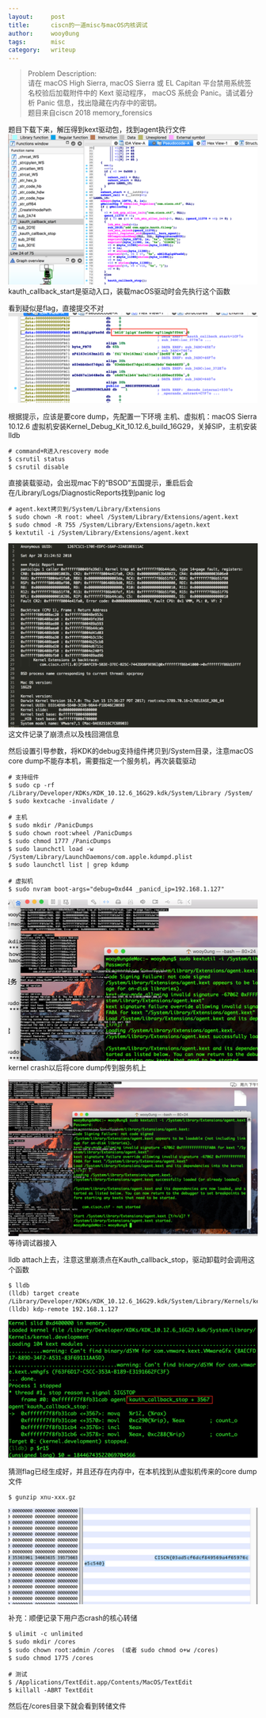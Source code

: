 ```yaml
---
layout:     post
title:      ciscn的一道misc与macOS内核调试
author:     wooy0ung
tags: 		misc
category:	writeup
---
```



>Problem Description:  
>请在 macOS High Sierra, macOS Sierra 或 EL Capitan 平台禁用系统签名校验后加载附件中的 Kext 驱动程序，
>macOS 系统会 Panic。请试着分析 Panic 信息，找出隐藏在内存中的密钥。  
>题目来自ciscn 2018 memory_forensics  
<!-- more -->


题目下载下来，解压得到kext驱动包，找到agent执行文件
![](/assets/img/writeup/2018-05-01-ciscn-2018-memory-forensics/0x001.png)
kauth_callback_start是驱动入口，装载macOS驱动时会先执行这个函数

看到疑似是flag，直接提交不对
![](/assets/img/writeup/2018-05-01-ciscn-2018-memory-forensics/0x002.png)

根据提示，应该是要core dump，先配置一下环境
主机、虚拟机：macOS Sierra 10.12.6
虚拟机安装Kernel_Debug_Kit_10.12.6_build_16G29，关掉SIP，主机安装lldb

```
# command+R进入rescovery mode 
$ csrutil status
$ csrutil disable
```


直接装载驱动，会出现mac下的“BSOD”五国提示，重启后会在/Library/Logs/DiagnosticReports找到panic log
```
# agent.kext拷贝到/System/Library/Extensions
$ sudo chown -R root: wheel /System/Library/Extensions/agent.kext
$ sudo chmod -R 755 /System/Library/Extensions/agetn.kext
$ kextutil -i /System/Library/Extensions/agent.kext
```
![](/assets/img/writeup/2018-05-01-ciscn-2018-memory-forensics/0x003.png)
这文件记录了崩溃点以及栈回溯信息

然后设置引导参数，将KDK的debug支持组件拷贝到/System目录，注意macOS core dump不能存本机，需要指定一个服务机，再次装载驱动
```
# 支持组件
$ sudo cp -rf /Library/Developer/KDKs/KDK_10.12.6_16G29.kdk/System/Library /System/
$ sudo kextcache -invalidate /

# 主机
$ sudo mkdir /PanicDumps
$ sudo chown root:wheel /PanicDumps
$ sudo chmod 1777 /PanicDumps
$ sudo launchctl load -w /System/Library/LaunchDaemons/com.apple.kdumpd.plist
$ sudo launchctl list | grep kdump

# 虚拟机
$ sudo nvram boot-args="debug=0xd44 _panicd_ip=192.168.1.127"
```
![](/assets/img/writeup/2018-05-01-ciscn-2018-memory-forensics/0x004.png)
kernel crash以后将core dump传到服务机上

![](/assets/img/writeup/2018-05-01-ciscn-2018-memory-forensics/0x005.png)
等待调试器接入

lldb attach上去，注意这里崩溃点在Kauth_callback_stop，驱动卸载时会调用这个函数
```
$ lldb
(lldb) target create /Library/Developer/KDKs/KDK_10.12.6_16G29.kdk/System/Library/Kernels/kernel.development
(lldb) kdp-remote 192.168.1.127
```
![](/assets/img/writeup/2018-05-01-ciscn-2018-memory-forensics/0x006.png)

猜测flag已经生成好，并且还存在内存中，在本机找到从虚拟机传来的core dump文件
```
$ gunzip xnu-xxx.gz
```
![](/assets/img/writeup/2018-05-01-ciscn-2018-memory-forensics/0x007.png)

补充：顺便记录下用户态crash的核心转储

```
$ ulimit -c unlimited
$ sudo mkdir /cores
$ sudo chown root:admin /cores	(或者 sudo chmod o+w /cores)
$ sudo chmod 1775 /cores

# 测试
$ /Applications/TextEdit.app/Contents/MacOS/TextEdit
$ killall -ABRT TextEdit
```
然后在/cores目录下就会看到转储文件
